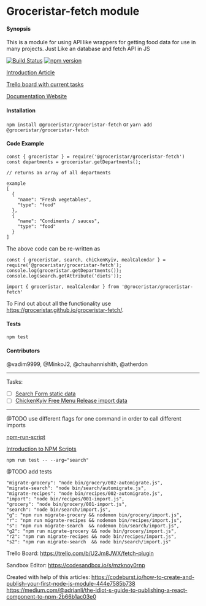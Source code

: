 # Groceristar-fetch module
    
#### Synopsis
  This is a module for using API like wrappers for getting food data for use in many projects. Just Like an database and fetch API in JS
    
[![Build Status](https://travis-ci.org/GroceriStar/groceristar-fetch.svg?branch=master)](https://travis-ci.org/GroceriStar/groceristar-fetch)
[![npm version](https://badge.fury.io/js/%40groceristar%2Fgroceristar-fetch.svg)](https://badge.fury.io/js/%40groceristar%2Fgroceristar-fetch)


<!-- 
![Alt Text](https://github.com/GroceriStar/creative/blob/master/app-video/fetch-inside.gif)/ 
-->

[Introduction Article](https://medium.com/groceristar/groceristar-fetch-small-module-that-weve-created-8b4a62bd5d7b)

[Trello board with current tasks](https://trello.com/b/U2Jm8JWX/fetch-plugin)

[Documentation Website](https://groceristar.github.io/groceristar-fetch/)


#### Installation

`npm install @groceristar/groceristar-fetch`
or
`yarn add @groceristar/groceristar-fetch`




#### Code Example

```
const { groceristar } = require('@groceristar/groceristar-fetch')
const departments = groceristar.getDepartments();

// returns an array of all departments

example
[
  {
    "name": "Fresh vegetables",
    "type": "food"
  },
  {
    "name": "Condiments / sauces",
    "type": "food"
  }
]
```

The above code can be re-written as 

```
const { groceristar, search, chiCkenKyiv, mealCalendar } = require('@groceristar/groceristar-fetch');
console.log(groceristar.getDepartments());
console.log(search.getAttribute('diets'));

import { groceristar, mealCalendar } from '@groceristar/groceristar-fetch'
```
To Find out about all the functionality use https://groceristar.github.io/groceristar-fetch/.

#### Tests

`npm test`


#### Contributors

@vadim9999, @MinkoJ2, @chauhannishith, @atherdon


---
Tasks:
- [ ] [Search Form static data](https://github.com/GroceriStar/static-data/issues/14)
- [ ] [ChickenKyiv Free Menu Release import data](https://github.com/GroceriStar/static-data/issues/10)
---

@TODO use different flags for one command in order to call different imports

[npm-run-script](https://docs.npmjs.com/cli/run-script)

[Introduction to NPM Scripts](https://medium.freecodecamp.org/introduction-to-npm-scripts-1dbb2ae01633)

```npm run test -- --arg="search"```

@TODO add tests

```
"migrate-grocery": "node bin/grocery/002-automigrate.js",
"migrate-search": "node bin/search/automigrate.js",
"migrate-recipes": "node bin/recipes/002-automigrate.js",
"import": "node bin/recipes/001-import.js",
"grocery": "node bin/grocery/001-import.js",
"search": "node bin/search/import.js",
"g": "npm run migrate-grocery && nodemon bin/grocery/import.js",
"r": "npm run migrate-recipes && nodemon bin/recipes/import.js",
"s": "npm run migrate-search  && nodemon bin/search/import.js",
"g2": "npm run migrate-grocery && node bin/grocery/import.js",
"r2": "npm run migrate-recipes && node bin/recipes/import.js",
"s2": "npm run migrate-search  && node bin/search/import.js"
```


Trello Board: https://trello.com/b/U2Jm8JWX/fetch-plugin

Sandbox Editor: https://codesandbox.io/s/mzknoy0rnp

Created with help of this articles:
https://codeburst.io/how-to-create-and-publish-your-first-node-js-module-444e7585b738
https://medium.com/@adrianli/the-idiot-s-guide-to-publishing-a-react-component-to-npm-2b66b1ac03e0
